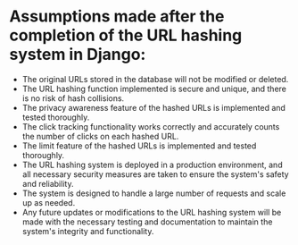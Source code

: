 # Assumptions made after the completion of the URL hashing system in Django:

- The original URLs stored in the database will not be modified or deleted.
- The URL hashing function implemented is secure and unique, and there is no risk of hash collisions.
- The privacy awareness feature of the hashed URLs is implemented and tested thoroughly.
- The click tracking functionality works correctly and accurately counts the number of clicks on each hashed URL.
- The limit feature of the hashed URLs is implemented and tested thoroughly.
- The URL hashing system is deployed in a production environment, and all necessary security measures are taken to ensure the system's safety and reliability.
- The system is designed to handle a large number of requests and scale up as needed.
- Any future updates or modifications to the URL hashing system will be made with the necessary testing and documentation to maintain the system's integrity and functionality.
